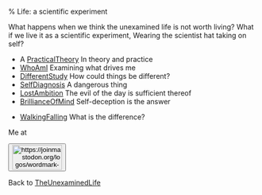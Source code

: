 % Life: a scientific experiment

What happens when we think the unexamined life is not worth living? What if we live it as a scientific experiment,
Wearing the scientist hat taking on self?

- A [PracticalTheory](PracticalTheory.html) In theory and practice
- [WhoAmI](WhoAmI.html) Examining what drives me
- [DifferentStudy](DifferentStudy.html) How could things be different?
- [SelfDiagnosis](SelfDiagnosis.html) A dangerous thing
- [LostAmbition](LostAmbition.html) The evil of the day is sufficient thereof
- [BrillianceOfMind](BrillianceOfMind.html) Self-deception is the answer
* [WalkingFalling](WalkingFalling.html) What is the difference?

Me at
    <form action='https://mastodon.sdf.org/@drbean'>
    <button type='submit' class='btn'>
    <img src='./mastodon.svg'
        alt='https://joinmastodon.org/logos/wordmark-black-text.svg'
        style='width:100px;height:50px'/>
    </button></form>
    
Back to
[TheUnexaminedLife](TheUnexaminedLife.html)
